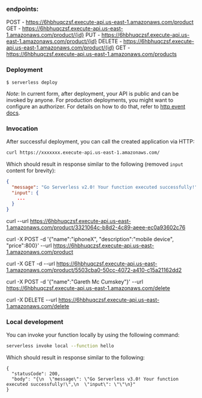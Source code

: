 ### endpoints:

  POST - https://6hbhuqczsf.execute-api.us-east-1.amazonaws.com/product
  GET - https://6hbhuqczsf.execute-api.us-east-1.amazonaws.com/product/{id}
  PUT - https://6hbhuqczsf.execute-api.us-east-1.amazonaws.com/product/{id}
  DELETE - https://6hbhuqczsf.execute-api.us-east-1.amazonaws.com/product/{id}
  GET - https://6hbhuqczsf.execute-api.us-east-1.amazonaws.com/products

### Deployment

```
$ serverless deploy
```

_Note_: In current form, after deployment, your API is public and can be invoked by anyone. For production deployments, you might want to configure an authorizer. For details on how to do that, refer to [http event docs](https://www.serverless.com/framework/docs/providers/aws/events/apigateway/).

### Invocation

After successful deployment, you can call the created application via HTTP:

```bash
curl https://xxxxxxx.execute-api.us-east-1.amazonaws.com/
```

Which should result in response similar to the following (removed `input` content for brevity):

```json
{
  "message": "Go Serverless v2.0! Your function executed successfully!",
  "input": {
    ...
  }
}
```

curl --url https://6hbhuqczsf.execute-api.us-east-1.amazonaws.com/product/3321064c-b8d2-4c89-aeee-ec0a93602c76

curl -X POST -d '{"name":"iphoneX", "description":"mobile device", "price":800}' --url https://6hbhuqczsf.execute-api.us-east-1.amazonaws.com/product

curl -X GET -d --url https://6hbhuqczsf.execute-api.us-east-1.amazonaws.com/product/5503cba0-50cc-4072-a410-c15a21162dd2

curl -X POST -d '{"name":"Gareth Mc Cumskey"}' --url https://6hbhuqczsf.execute-api.us-east-1.amazonaws.com/delete

curl -X DELETE --url https://6hbhuqczsf.execute-api.us-east-1.amazonaws.com/delete

### Local development

You can invoke your function locally by using the following command:

```bash
serverless invoke local --function hello
```

Which should result in response similar to the following:

```
{
  "statusCode": 200,
  "body": "{\n  \"message\": \"Go Serverless v3.0! Your function executed successfully!\",\n  \"input\": \"\"\n}"
}
```

